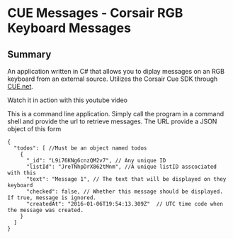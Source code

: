 # CUE Messages - Corsair RGB Keyboard Messages
## Summary
An application written in C# that allows you to diplay messages on an RGB keyboard from an external source.  Utilizes the Corsair Cue SDK through [CUE.net](https://github.com/DarthAffe/CUE.NET).

Watch it in action with this youtube video

This is a command line application.  Simply call the program in a command shell and provide the url to retrieve messages. The URL provide a JSON object of this form
```
{
  "todos": [ //Must be an object named todos
    {
      "_id": "L9i76KNg6cnzQM2v7", // Any unique ID
      "listId": "JreTNhpDrX862tMnm", //A unique listID asscociated with this
      "text": "Message 1", // The text that will be displayed on they keyboard
      "checked": false, // Whether this message should be displayed.  If true, message is ignored.
      "createdAt": "2016-01-06T19:54:13.309Z"  // UTC time code when the message was created.
    }
  ]
}
```
